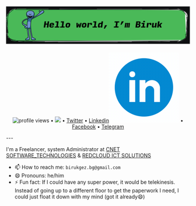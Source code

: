 <!--<h3 align="center">
![image](https://github.com/BirukGezahegn/BirukGezahegn/blob/main/hello%20world.png)
</h3> -->

[![160744959694494596](https://github.com/BirukGezahegn/BirukGezahegn/blob/main/hello%20world.png)](https://github.com/BirukGezahegn?tab=repositories)

<p align="center">
  <img src="https://gpvc.arturio.dev/BirukGezahegn" alt="profile views"> •  
  <a href="https://twitter.com/intent/follow?screen_name=birukgez"><img src="https://img.shields.io/twitter/follow/birukgez?label=%40swyx&style=social"></a>  •
  <a href="https://twitter.com/intent/follow?screen_name=birukgez">Twitter</a> •
  <a href="https://www.linkedin.com/in/biruk-gezahegn-0a4741182/">Linkedin</a><img src="https://github.com/BirukGezahegn/BirukGezahegn/blob/main/icons8-linkedin-circled.gif"></a>  • 
  <a href="https://www.facebook.com/biruk.gez">Facebook</a> •
   <a href="https://t.me/birukGezz">Telegram</a>
</p>
---

I'm a Freelancer, system Administrator at [CNET SOFTWARE_TECHNOLOGIES](https://cneterp.com/) &  [REDCLOUD ICT SOLUTIONS](https://www.linkedin.com/company/red-cloud-ict-solution/mycompany/)
- 📫 How to reach me: `birukgez.bg@gmail.com`
- 😄 Pronouns: he/him
- ⚡ Fun fact: If I could have any super power, it would be telekinesis. Instead of going up to a different floor to get the paperwork I need, I could just float it down with my mind (got it already😄)
